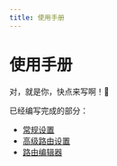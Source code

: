 ```yaml
---
title: 使用手册
---
```


# 使用手册

对，就是你，快点来写啊！🤩

已经编写完成的部分：

- [常规设置](general.md)
- [高级路由设置](route.md)
- [路由编辑器](routeeditor.md)
